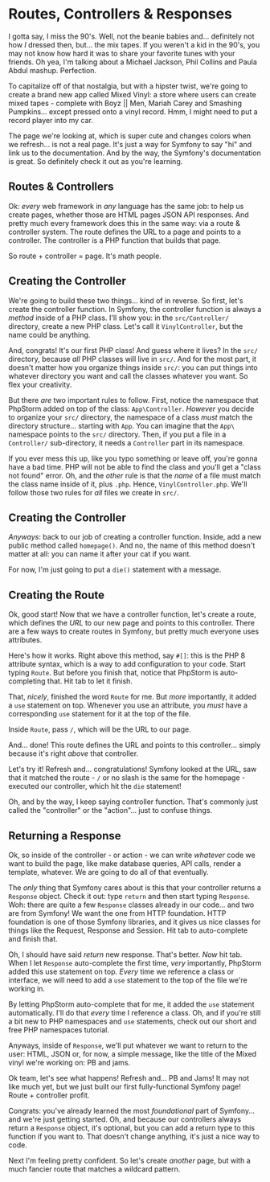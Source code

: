 # Routes, Controllers & Responses

I gotta say, I miss the 90's. Well, not the beanie babies and... definitely not
how *I* dressed then, but... the mix tapes. If you weren't a kid in the 90's, you
may not know how hard it was to share your favorite tunes with your friends. Oh
yea, I'm talking about a Michael Jackson, Phil Collins and Paula Abdul mashup.
Perfection.

To capitalize off of that nostalgia, but with a hipster twist, we're going to create
a brand new app called Mixed Vinyl: a store where users can create mixed tapes -
complete with Boyz || Men, Mariah Carey and Smashing Pumpkins... except pressed onto
a vinyl record. Hmm, I might need to put a record player into my car.

The page we're looking at, which is super cute and changes colors when we refresh...
is not a real page. It's just a way for Symfony to say "hi" and link us to the
documentation. And by the way, the Symfony's documentation is great. So definitely
check it out as you're learning.

## Routes & Controllers

Ok: *every* web framework in *any* language has the same job: to help us create pages,
whether those are HTML pages JSON API responses. And pretty much every framework
does this in the same way: via a route & controller system. The route defines the
URL to a page and points to a controller. The controller is a PHP function that
builds that page.

So route + controller = page. It's math people.

## Creating the Controller

We're going to build these two things... kind of in reverse. So first, let's create
the controller function. In Symfony, the controller function is always a *method*
inside of a PHP class. I'll show you: in the `src/Controller/` directory, create
a new PHP class. Let's call it `VinylController`, but the name could be anything.

And, congrats! It's our first PHP class! And guess where it lives? In the `src/`
directory, because *all* PHP classes will live in `src/`. And for the most part,
it doesn't matter how you organize things inside `src/`: you can put things into
whatever directory you want and call the classes whatever you want. So flex your
creativity.

But there *are* two important rules to follow. First, notice the namespace that
PhpStorm added on top of the class: `App\Controller`. *However* you decide to organize
your `src/` directory, the namespace of a class *must* match the directory structure...
starting with `App`. You can imagine that the `App\` namespace points to the
`src/` directory. Then, if you put a file in a `Controller/` sub-directory, it
needs a `Controller` part in its namespace.

If you ever mess this up, like you typo something or leave off, you're gonna have a
bad time. PHP will not be able to find the class and you'll get a "class not found"
error. Oh, and the *other* rule is that the *name* of a file must match the class
name inside of it, plus `.php`. Hence, `VinylController.php`. We'll follow those
two rules for *all* files we create in `src/`.

## Creating the Controller

*Anyways*: back to our job of creating a controller function. Inside, add a new
public method called `homepage()`. And no, the name of this method doesn't matter
at all: you can name it after your cat if you want.

For now, I'm just going to put a `die()` statement with a message.

## Creating the Route

Ok, good start! Now that we have a controller function, let's create a route,
which defines the *URL* to our new page and points to this controller. There are
a few ways to create routes in Symfony, but pretty much everyone uses attributes.

Here's how it works. Right above this method, say `#[]`: this is the PHP 8 attribute
syntax, which is a way to add configuration to your code. Start typing `Route`.
But before you finish that, notice that PhpStorm is auto-completing that. Hit tab
to let it finish.

That, *nicely*, finished the word `Route` for me. But *more* importantly, it added
a `use` statement on top. Whenever you use an attribute, you *must* have a
corresponding `use` statement for it at the top of the file.

Inside `Route`, pass `/`, which will be the URL to our page.

And... done! This route defines the URL and points to this controller... simply
because it's right *above* that controller.

Let's try it! Refresh and... congratulations! Symfony looked at the URL, saw
that it matched the route - `/` or no slash is the same for the homepage - executed
our controller, which hit the `die` statement!

Oh, and by the way, I keep saying controller function. That's commonly just called
the "controller" or the "action"... just to confuse things.

## Returning a Response

Ok, so inside of the controller - or action - we can write *whatever* code we want
to build the page, like make database queries, API calls, render a template, whatever.
We are going to do all of that eventually.

The *only* thing that Symfony cares about is this that your controller returns a
`Response` object. Check it out: type `return` and then start typing `Response`.
Woh: there are quite a few `Response` classes already in our code... and two
are from Symfony! We want the one from HTTP foundation. HTTP foundation is one
of those Symfony libraries, and it gives us nice classes for things like the Request,
Response and Session. Hit tab to auto-complete and finish that.

Oh, I should have said *return* new response. That's better. *Now* hit tab. When
I let `Response` auto-complete the first time, *very* importantly, PhpStorm
added this use statement on top. *Every* time we reference a class or interface,
we will need to add a `use` statement to the top of the file we're working in.

By letting PhpStorm auto-complete that for me, it added the `use` statement
automatically. I'll do that *every* time I reference a class. Oh, and if you're
still a bit new to PHP namespaces and `use` statements, check out our short and
free PHP namespaces tutorial.

Anyways, inside of `Response`, we'll put whatever we want to return to the user:
HTML, JSON or, for now, a simple message, like the title of the Mixed vinyl we're
working on: PB and jams.

Ok team, let's see what happens! Refresh and... PB and Jams! It may not like much
yet, but we just built our first fully-functional Symfony page! Route + controller
profit.

Congrats: you've already learned the most *foundational* part of Symfony... and we're
just getting started. Oh, and because our controllers always return a `Response`
object, it's optional, but you can add a return type to this function if you want
to. That doesn't change anything, it's just a nice way to code.

Next I'm feeling pretty confident. So let's create *another* page, but with a much
fancier route that matches a wildcard pattern.
